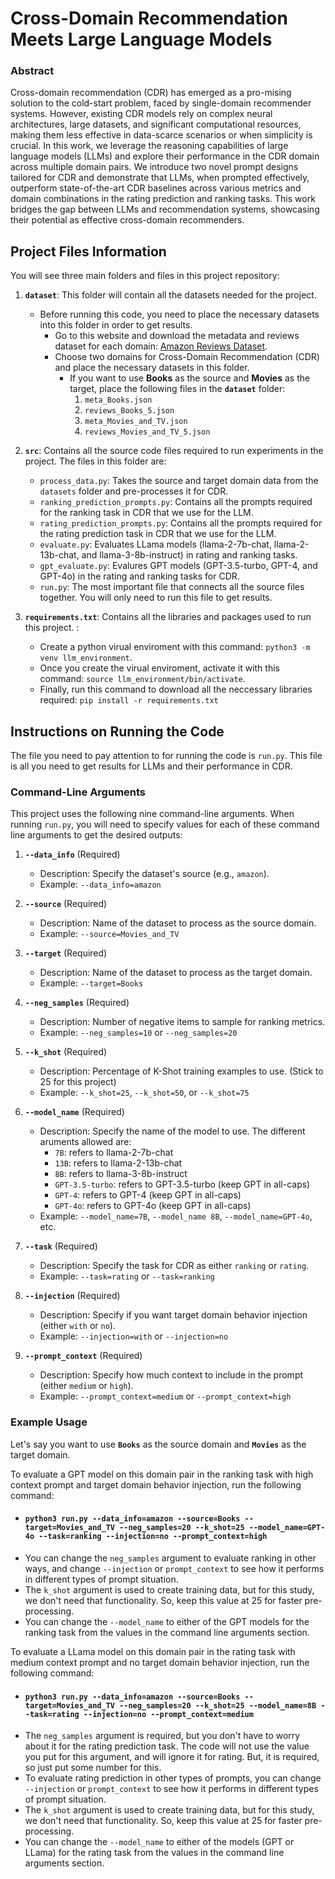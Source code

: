 # Cross-Domain Recommendation Meets Large Language Models

### Abstract

Cross-domain recommendation (CDR) has emerged as a pro\-mising solution to the cold-start problem, faced by single-domain recommender systems. However, existing CDR models rely on complex neural architectures, large datasets, and significant computational resources, making them less effective in data-scarce scenarios or when simplicity is crucial. In this work, we leverage the reasoning capabilities of large language models (LLMs) and explore their performance in the CDR domain across multiple domain pairs. We introduce two novel prompt designs tailored for CDR and demonstrate that LLMs, when prompted effectively, outperform state-of-the-art CDR baselines across various metrics and domain combinations in the rating prediction and ranking tasks. This work bridges the gap between LLMs and recommendation systems, showcasing their potential as effective cross-domain recommenders.

## Project Files Information

You will see three main folders and files in this project repository:

1. **`dataset`**: This folder will contain all the datasets needed for the project. 
   - Before running this code, you need to place the necessary datasets into this folder in order to get results.
     - Go to this website and download the metadata and reviews dataset for each domain: [Amazon Reviews Dataset](https://jmcauley.ucsd.edu/data/amazon/).
     - Choose two domains for Cross-Domain Recommendation (CDR) and place the necessary datasets in this folder. 
       - If you want to use **Books** as the source and **Movies** as the target, place the following files in the **`dataset`** folder:
         1. `meta_Books.json`
         2. `reviews_Books_5.json`
         3. `meta_Movies_and_TV.json`
         4. `reviews_Movies_and_TV_5.json`
    
  2. **`src`**: Contains all the source code files required to run experiments in the project. The files in this folder are:
     - `process_data.py`: Takes the source and target domain data from the `datasets` folder and pre-processes it for CDR.
     - `ranking_prediction_prompts.py`: Contains all the prompts required for the ranking task in CDR that we use for the LLM.
     - `rating_prediction_prompts.py`: Contains all the prompts required for the rating prediction task in CDR that we use for the LLM. 
     - `evaluate.py`: Evaluates LLama models (llama-2-7b-chat, llama-2-13b-chat, and llama-3-8b-instruct) in rating and ranking tasks.
     - `gpt_evaluate.py`: Evalures GPT models (GPT-3.5-turbo, GPT-4, and GPT-4o) in the rating and ranking tasks for CDR. 
     - `run.py`: The most important file that connects all the source files together. You will only need to run this file to get results.

 3. **`requirements.txt`**: Contains all the libraries and packages used to run this project. :
     - Create a python virual enviroment with this command: `python3 -m venv llm_environment`.
     - Once you create the virual enviroment, activate it with this command: `source llm_environment/bin/activate`.
     - Finally, run this command to download all the neccessary libraries required: `pip install -r requirements.txt`

## Instructions on Running the Code

The file you need to pay attention to for running the code is `run.py`. This file is all you need to get results for LLMs and their performance in CDR.  

### Command-Line Arguments

This project uses the following nine command-line arguments. When running `run.py`, you will need to specify values for each of these command line arguments to get the desired outputs:

1. **`--data_info`** (Required)  
   - Description: Specify the dataset's source (e.g., `amazon`).  
   - Example: `--data_info=amazon`

2. **`--source`** (Required)  
   - Description: Name of the dataset to process as the source domain.  
   - Example: `--source=Movies_and_TV`

3. **`--target`** (Required)  
   - Description: Name of the dataset to process as the target domain.  
   - Example: `--target=Books`

4. **`--neg_samples`** (Required)  
   - Description: Number of negative items to sample for ranking metrics.  
   - Example: `--neg_samples=10` or `--neg_samples=20`

5. **`--k_shot`** (Required)  
   - Description: Percentage of K-Shot training examples to use. (Stick to 25 for this project) 
   - Example: `--k_shot=25`, `--k_shot=50`, or `--k_shot=75`

6. **`--model_name`** (Required)  
   - Description: Specify the name of the model to use. The different aruments allowed are:
      - `7B`: refers to llama-2-7b-chat
      - `13B`: refers to llama-2-13b-chat
      - `8B`: refers to llama-3-8b-instruct
      - `GPT-3.5-turbo`: refers to GPT-3.5-turbo (keep GPT in all-caps)
      - `GPT-4`: refers to GPT-4 (keep GPT in all-caps)
      - `GPT-4o`: refers to GPT-4o (keep GPT in all-caps)
   - Example: `--model_name=7B`, `--model_name 8B`, `--model_name=GPT-4o`, etc.

7. **`--task`** (Required)  
   - Description: Specify the task for CDR as either `ranking` or `rating`.  
   - Example: `--task=rating` or `--task=ranking`

8. **`--injection`** (Required)  
   - Description: Specify if you want target domain behavior injection (either `with` or `no`).  
   - Example: `--injection=with` or `--injection=no`

9. **`--prompt_context`** (Required)  
   - Description: Specify how much context to include in the prompt (either `medium` or `high`).  
   - Example: `--prompt_context=medium` or `--prompt_context=high`

### Example Usage

Let's say you want to use **`Books`** as the source domain and **`Movies`** as the target domain. 

To evaluate a GPT model on this domain pair in the ranking task with high context prompt and target domain behavior injection, run the following command:

- #### `python3 run.py --data_info=amazon --source=Books --target=Movies_and_TV --neg_samples=20 --k_shot=25 --model_name=GPT-4o --task=ranking --injection=no --prompt_context=high`
- You can change the `neg_samples` argument to evaluate ranking in other ways, and change `--injection` or `prompt_context` to see how it performs in different types of prompt situation.
- The `k_shot` argument is used to create training data, but for this study, we don't need that functionality. So, keep this value at 25 for faster pre-processing.
- You can change the `--model_name` to either of the GPT models for the ranking task from the values in the command line arguments section. 

To evaluate a LLama model on this domain pair in the rating task with medium context prompt and no target domain behavior injection, run the following command:

- #### `python3 run.py --data_info=amazon --source=Books --target=Movies_and_TV --neg_samples=20 --k_shot=25 --model_name=8B --task=rating --injection=no --prompt_context=medium`
- The `neg_samples` argument is required, but you don't have to worry about it for the rating prediction task. The code will not use the value you put for this argument, and will ignore it for rating. But, it is required, so just put some number for this.
- To evaluate rating prediction in other types of prompts, you can change `--injection` or `prompt_context` to see how it performs in different types of prompt situation.
- The `k_shot` argument is used to create training data, but for this study, we don't need that functionality. So, keep this value at 25 for faster pre-processing.
- You can change the `--model_name` to either of the models (GPT or LLama) for the rating task from the values in the command line arguments section. 





